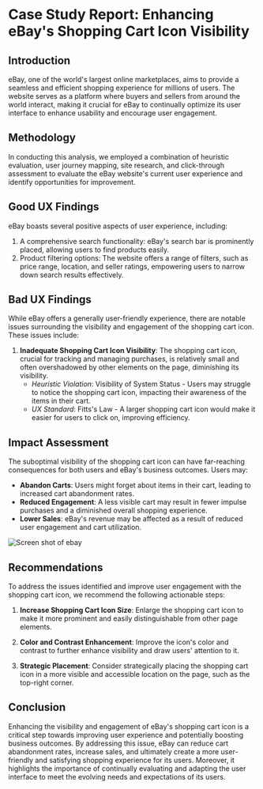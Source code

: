 # Case Study Report: Enhancing eBay's Shopping Cart Icon Visibility

## Introduction
eBay, one of the world's largest online marketplaces, aims to provide a seamless and efficient shopping experience for millions of users. The website serves as a platform where buyers and sellers from around the world interact, making it crucial for eBay to continually optimize its user interface to enhance usability and encourage user engagement.

## Methodology
In conducting this analysis, we employed a combination of heuristic evaluation, user journey mapping, site research, and click-through assessment to evaluate the eBay website's current user experience and identify opportunities for improvement.

## Good UX Findings
eBay boasts several positive aspects of user experience, including:
1. A comprehensive search functionality: eBay's search bar is prominently placed, allowing users to find products easily.
2. Product filtering options: The website offers a range of filters, such as price range, location, and seller ratings, empowering users to narrow down search results effectively.

## Bad UX Findings
While eBay offers a generally user-friendly experience, there are notable issues surrounding the visibility and engagement of the shopping cart icon. These issues include:
1. **Inadequate Shopping Cart Icon Visibility**: The shopping cart icon, crucial for tracking and managing purchases, is relatively small and often overshadowed by other elements on the page, diminishing its visibility.
   - *Heuristic Violation*: Visibility of System Status - Users may struggle to notice the shopping cart icon, impacting their awareness of the items in their cart.
   - *UX Standard*: Fitts's Law - A larger shopping cart icon would make it easier for users to click on, improving efficiency.

## Impact Assessment
The suboptimal visibility of the shopping cart icon can have far-reaching consequences for both users and eBay's business outcomes. Users may:
- **Abandon Carts**: Users might forget about items in their cart, leading to increased cart abandonment rates.
- **Reduced Engagement**: A less visible cart may result in fewer impulse purchases and a diminished overall shopping experience.
- **Lower Sales**: eBay's revenue may be affected as a result of reduced user engagement and cart utilization.

![Screen shot of ebay](./assets/Screenshot%202023-11-08%20at%203.46.54 PM.png)  

## Recommendations
To address the issues identified and improve user engagement with the shopping cart icon, we recommend the following actionable steps:
1. **Increase Shopping Cart Icon Size**: Enlarge the shopping cart icon to make it more prominent and easily distinguishable from other page elements.

2. **Color and Contrast Enhancement**: Improve the icon's color and contrast to further enhance visibility and draw users' attention to it.

3. **Strategic Placement**: Consider strategically placing the shopping cart icon in a more visible and accessible location on the page, such as the top-right corner.

## Conclusion
Enhancing the visibility and engagement of eBay's shopping cart icon is a critical step towards improving user experience and potentially boosting business outcomes. By addressing this issue, eBay can reduce cart abandonment rates, increase sales, and ultimately create a more user-friendly and satisfying shopping experience for its users. Moreover, it highlights the importance of continually evaluating and adapting the user interface to meet the evolving needs and expectations of its users.

